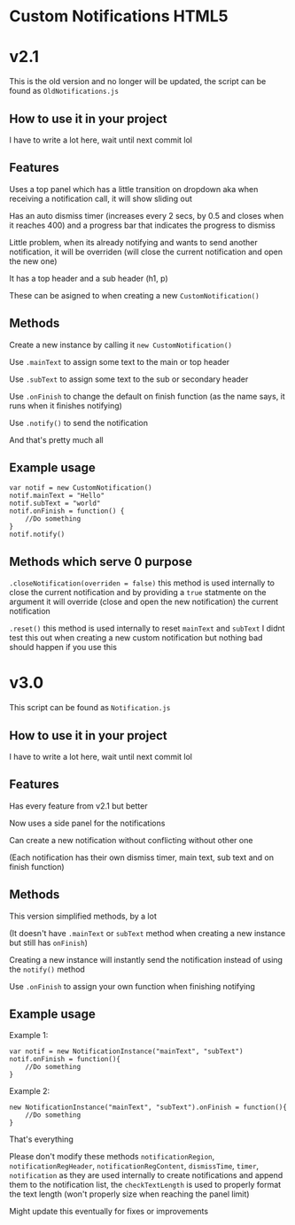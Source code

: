 # Custom Notifications HTML5

# v2.1

This is the old version and no longer will be updated, the script can be found as `OldNotifications.js`

## How to use it in your project

I have to write a lot here, wait until next commit lol

## Features

Uses a top panel which has a little transition on dropdown aka when receiving a notification call, it will show sliding out 

Has an auto dismiss timer (increases every 2 secs, by 0.5 and closes when it reaches 400) and a progress bar that indicates the progress to dismiss

Little problem, when its already notifying and wants to send another notification, it will be overriden (will close the current notification and open the new one)

It has a top header and a sub header (h1, p)

These can be asigned to when creating a new `CustomNotification()`

## Methods

Create a new instance by calling it `new CustomNotification()`

Use `.mainText` to assign some text to the main or top header

Use `.subText` to assign some text to the sub or secondary header

Use `.onFinish` to change the default on finish function (as the name says, it runs when it finishes notifying)

Use `.notify()` to send the notification

And that's pretty much all

## Example usage

```
var notif = new CustomNotification()
notif.mainText = "Hello"
notif.subText = "world"
notif.onFinish = function() {
    //Do something
}
notif.notify()
```

## Methods which serve 0 purpose

`.closeNotification(overriden = false)` this method is used internally to close the current notification and by providing a `true` statmente on the argument it will override (close and open the new notification) the current notification 

`.reset()` this method is used internally to reset `mainText` and `subText` I didnt test this out when creating a new custom notification but nothing bad should happen if you use this

# v3.0

This script can be found as `Notification.js`

## How to use it in your project

I have to write a lot here, wait until next commit lol

## Features

Has every feature from v2.1 but better

Now uses a side panel for the notifications

Can create a new notification without conflicting without other one

(Each notification has their own dismiss timer, main text, sub text and on finish function)

## Methods

This version simplified methods, by a lot

(It doesn't have `.mainText` or `subText` method when creating a new instance but still has `onFinish`)

Creating a new instance will instantly send the notification instead of using the `notify()` method 

Use `.onFinish` to assign your own function when finishing notifying

## Example usage

Example 1:
```
var notif = new NotificationInstance("mainText", "subText")
notif.onFinish = function(){
    //Do something
}
```

Example 2:
```
new NotificationInstance("mainText", "subText").onFinish = function(){
    //Do something
}
```

That's everything

Please don't modify these methods `notificationRegion`, `notificationRegHeader`, `notificationRegContent`, `dismissTime`, `timer`, `notification` as they are used internally to create notifications and append them to the notification list, the `checkTextLength` is used to properly format the text length (won't properly size when reaching the panel limit)

Might update this eventually for fixes or improvements

